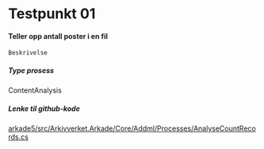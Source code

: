 # Testpunkt 01
#### Teller opp antall poster i en fil

```
Beskrivelse
```

##### Type prosess
ContentAnalysis

##### Lenke til github-kode
[arkade5/src/Arkivverket.Arkade/Core/Addml/Processes/AnalyseCountRecords.cs](https://github.com/arkivverket/arkade5/blob/master/src/Arkivverket.Arkade/Core/Addml/Processes/AnalyseCountRecords.cs)